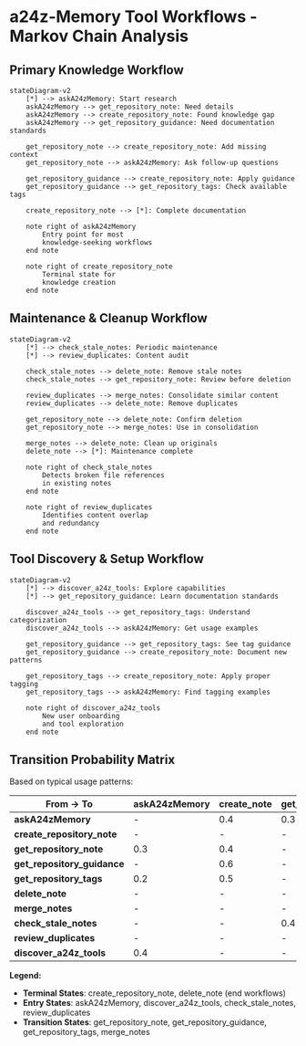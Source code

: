 # a24z-Memory Tool Workflows - Markov Chain Analysis

## Primary Knowledge Workflow

```mermaid
stateDiagram-v2
    [*] --> askA24zMemory: Start research
    askA24zMemory --> get_repository_note: Need details
    askA24zMemory --> create_repository_note: Found knowledge gap
    askA24zMemory --> get_repository_guidance: Need documentation standards

    get_repository_note --> create_repository_note: Add missing context
    get_repository_note --> askA24zMemory: Ask follow-up questions

    get_repository_guidance --> create_repository_note: Apply guidance
    get_repository_guidance --> get_repository_tags: Check available tags

    create_repository_note --> [*]: Complete documentation

    note right of askA24zMemory
        Entry point for most
        knowledge-seeking workflows
    end note

    note right of create_repository_note
        Terminal state for
        knowledge creation
    end note
```

## Maintenance & Cleanup Workflow

```mermaid
stateDiagram-v2
    [*] --> check_stale_notes: Periodic maintenance
    [*] --> review_duplicates: Content audit

    check_stale_notes --> delete_note: Remove stale notes
    check_stale_notes --> get_repository_note: Review before deletion

    review_duplicates --> merge_notes: Consolidate similar content
    review_duplicates --> delete_note: Remove duplicates

    get_repository_note --> delete_note: Confirm deletion
    get_repository_note --> merge_notes: Use in consolidation

    merge_notes --> delete_note: Clean up originals
    delete_note --> [*]: Maintenance complete

    note right of check_stale_notes
        Detects broken file references
        in existing notes
    end note

    note right of review_duplicates
        Identifies content overlap
        and redundancy
    end note
```

## Tool Discovery & Setup Workflow

```mermaid
stateDiagram-v2
    [*] --> discover_a24z_tools: Explore capabilities
    [*] --> get_repository_guidance: Learn documentation standards

    discover_a24z_tools --> get_repository_tags: Understand categorization
    discover_a24z_tools --> askA24zMemory: Get usage examples

    get_repository_guidance --> get_repository_tags: See tag guidance
    get_repository_guidance --> create_repository_note: Document new patterns

    get_repository_tags --> create_repository_note: Apply proper tagging
    get_repository_tags --> askA24zMemory: Find tagging examples

    note right of discover_a24z_tools
        New user onboarding
        and tool exploration
    end note
```

## Transition Probability Matrix

Based on typical usage patterns:

| From → To                   | askA24zMemory | create_note | get_note | get_guidance | get_tags | delete_note | merge_notes | check_stale | review_dup | discover |
| --------------------------- | ------------- | ----------- | -------- | ------------ | -------- | ----------- | ----------- | ----------- | ---------- | -------- |
| **askA24zMemory**           | -             | 0.4         | 0.3      | 0.2          | 0.1      | -           | -           | -           | -          | -        |
| **create_repository_note**  | -             | -           | -        | -            | -        | -           | -           | -           | -          | -        |
| **get_repository_note**     | 0.3           | 0.4         | -        | -            | -        | 0.3         | -           | -           | -          | -        |
| **get_repository_guidance** | -             | 0.6         | -        | -            | 0.4      | -           | -           | -           | -          | -        |
| **get_repository_tags**     | 0.2           | 0.5         | -        | -            | -        | -           | -           | -           | -          | -        |
| **delete_note**             | -             | -           | -        | -            | -        | -           | -           | -           | -          | -        |
| **merge_notes**             | -             | -           | -        | -            | -        | 0.7         | -           | -           | -          | -        |
| **check_stale_notes**       | -             | -           | 0.4      | -            | -        | 0.6         | -           | -           | -          | -        |
| **review_duplicates**       | -             | -           | -        | -            | -        | 0.3         | 0.7         | -           | -          | -        |
| **discover_a24z_tools**     | 0.4           | -           | -        | 0.3          | 0.3      | -           | -           | -           | -          | -        |

**Legend:**

- **Terminal States**: create_repository_note, delete_note (end workflows)
- **Entry States**: askA24zMemory, discover_a24z_tools, check_stale_notes, review_duplicates
- **Transition States**: get_repository_note, get_repository_guidance, get_repository_tags, merge_notes

